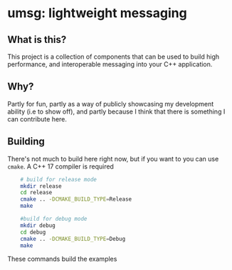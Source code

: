 # umsg: lightweight messaging
## What is this?
This project is a collection of components that can be used to build high performance, and interoperable messaging into your C++ application.
## Why?
Partly for fun, partly as a way of publicly showcasing my development ability (i.e to show off), and partly because I think that there is something I can contribute here.

## Building
There's not much to build here right now, but if you want to you can use `cmake`. A C++ 17 compiler is required

``` bash
    # build for release mode
    mkdir release
    cd release
    cmake .. -DCMAKE_BUILD_TYPE=Release
    make

    #build for debug mode
    mkdir debug
    cd debug
    cmake .. -DCMAKE_BUILD_TYPE=Debug
    make
```

These commands build the examples
